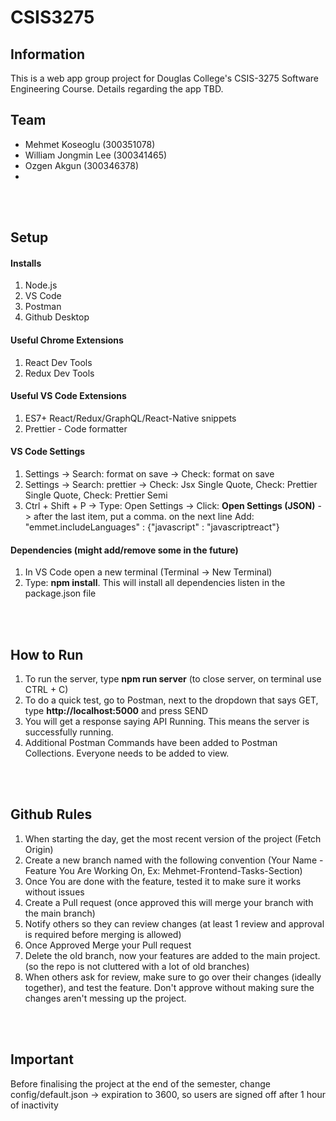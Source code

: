 # CSIS3275

## Information

This is a web app group project for Douglas College's CSIS-3275 Software Engineering Course. Details regarding the app TBD.

## Team

- Mehmet Koseoglu (300351078)
- William Jongmin Lee (300341465)
- Ozgen Akgun (300346378)
-

<br></br>

## Setup

#### Installs

1. Node.js
2. VS Code
3. Postman
4. Github Desktop

#### Useful Chrome Extensions

1. React Dev Tools
2. Redux Dev Tools

#### Useful VS Code Extensions

1. ES7+ React/Redux/GraphQL/React-Native snippets
2. Prettier - Code formatter

#### VS Code Settings

1. Settings -> Search: format on save -> Check: format on save
2. Settings -> Search: prettier -> Check: Jsx Single Quote, Check: Prettier Single Quote, Check: Prettier Semi
3. Ctrl + Shift + P -> Type: Open Settings -> Click: **Open Settings (JSON)** -> after the last item, put a comma. on the next line Add: "emmet.includeLanguages" : {"javascript" : "javascriptreact"}

#### Dependencies (might add/remove some in the future)

1. In VS Code open a new terminal (Terminal -> New Terminal)
2. Type: **npm install**. This will install all dependencies listen in the package.json file

<br></br>

## How to Run

1. To run the server, type **npm run server** (to close server, on terminal use CTRL + C)
2. To do a quick test, go to Postman, next to the dropdown that says GET, type **http://localhost:5000** and press SEND
3. You will get a response saying API Running. This means the server is successfully running.
4. Additional Postman Commands have been added to Postman Collections. Everyone needs to be added to view.

<br></br>

## Github Rules

1. When starting the day, get the most recent version of the project (Fetch Origin)
2. Create a new branch named with the following convention (Your Name - Feature You Are Working On, Ex: Mehmet-Frontend-Tasks-Section)
3. Once You are done with the feature, tested it to make sure it works without issues
4. Create a Pull request (once approved this will merge your branch with the main branch)
5. Notify others so they can review changes (at least 1 review and approval is required before merging is allowed)
6. Once Approved Merge your Pull request
7. Delete the old branch, now your features are added to the main project. (so the repo is not cluttered with a lot of old branches)
8. When others ask for review, make sure to go over their changes (ideally together), and test the feature. Don't approve without making sure the changes aren't messing up the project.

<br></br>

## Important
Before finalising the project at the end of the semester, change config/default.json -> expiration to 3600, so users are signed off after 1 hour of inactivity
